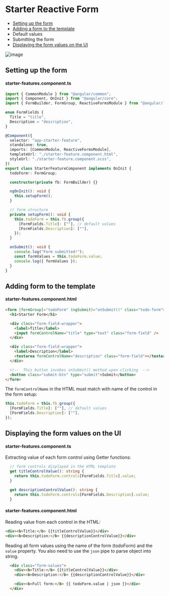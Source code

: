 # Starter Reactive Form

- [Setting up the form](#setting-up-the-form)
- [Adding a form to the template](#adding-form-to-the-template)
- Default values
- Submitting the form
- [Displaying the form values on the UI](#displaying-the-form-values-on-the-ui)

![image](https://github.com/Leka-Workshop/angular-forms/assets/23176181/ac65e8fd-c14c-4bf2-a304-f4d46597b0db)

## Setting up the form

#### starter-features.component.ts

```ts
import { CommonModule } from "@angular/common";
import { Component, OnInit } from "@angular/core";
import { FormBuilder, FormGroup, ReactiveFormsModule } from "@angular/forms";

enum FormFields {
  Title = "title",
  Description = "description",
}

@Component({
  selector: "app-starter-feature",
  standalone: true,
  imports: [CommonModule, ReactiveFormsModule],
  templateUrl: "./starter-feature.component.html",
  styleUrl: "./starter-feature.component.scss",
})
export class StarterFeatureComponent implements OnInit {
  todoForm!: FormGroup;

  constructor(private fb: FormBuilder) {}

  ngOnInit(): void {
    this.setupForm();
  }

  // form structure
  private setupForm(): void {
    this.todoForm = this.fb.group({
      [FormFields.Title]: [""], // default values
      [FormFields.Description]: [""],
    });
  }

  onSubmit(): void {
    console.log("Form submitted!");
    const formValues = this.todoForm.value;
    console.log({ formValues });
  }
}
```

## Adding form to the template

#### starter-features.component.html

```html
<form [formGroup]="todoForm" (ngSubmit)="onSubmit()" class="todo-form">
  <h1>Starter Form</h1>

  <div class="form-field-wrapper">
    <label>Title</label>
    <input formControlName="title" type="text" class="form-field" />
  </div>

  <div class="form-field-wrapper">
    <label>Description</label>
    <textarea formControlName="description" class="form-field"></textarea>
  </div>

  <!--  This button invokes onSubmit() method upon clicking  -->
  <button class="submit-btn" type="submit">Submit</button>
</form>
```

The `formControlName` in the HTML must match with name of the control in the form setup:

```ts
this.todoForm = this.fb.group({
  [FormFields.Title]: [""], // default values
  [FormFields.Description]: [""],
});
```

## Displaying the form values on the UI

#### starter-features.component.ts

Extracting value of each form control using Getter functions:

```ts
  // form controls displayed in the HTML template
  get titleControlValue(): string {
    return this.todoForm.controls[FormFields.Title].value;
  }

  get descriptionControlValue(): string {
    return this.todoForm.controls[FormFields.Description].value;
  }
```

#### starter-features.component.html

Reading value from each control in the HTML:

```html
<div><b>Title:</b> {{titleControlValue}}</div>
<div><b>Description:</b> {{descriptionControlValue}}</div>
```

Reading all form values using the name of the form (todoForm) and the `value` property. You also need to use the `json` pipe to parse object into string.

```html
  <div class="form-values">
    <div><b>Title:</b> {{titleControlValue}}</div>
    <div><b>Description:</b> {{descriptionControlValue}}</div>

    <div><b>Full form:</b> {{ todoForm.value | json }}</div>
  </div>
```
